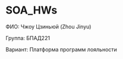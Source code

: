 # SOA_HWs
ФИО: Чжоу Цзиньюй (Zhou Jinyu) 


Группа: БПАД221


Вариант: Платформа программ лояльности
